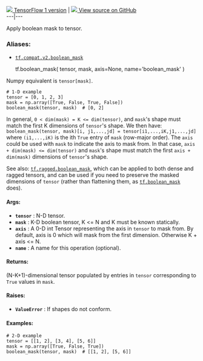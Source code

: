 [ ![](https://tensorflow.google.cn/images/tf_logo_32px.png) TensorFlow 1
version](/versions/r1.15/api_docs/python/tf/boolean_mask) |  [
![](https://tensorflow.google.cn/images/GitHub-Mark-32px.png) View source on
GitHub
](https://github.com/tensorflow/tensorflow/blob/r2.0/tensorflow/python/ops/array_ops.py#L1521-L1571)  
---|---  
  
Apply boolean mask to tensor.

### Aliases:

  * [`tf.compat.v2.boolean_mask`](/api_docs/python/tf/boolean_mask)

    
    
    tf.boolean_mask(
        tensor,
        mask,
        axis=None,
        name='boolean_mask'
    )
    

Numpy equivalent is `tensor[mask]`.

    
    
    # 1-D example
    tensor = [0, 1, 2, 3]
    mask = np.array([True, False, True, False])
    boolean_mask(tensor, mask)  # [0, 2]
    

In general, `0 < dim(mask) = K <= dim(tensor)`, and `mask`'s shape must match
the first K dimensions of `tensor`'s shape. We then have:
`boolean_mask(tensor, mask)[i, j1,...,jd] = tensor[i1,...,iK,j1,...,jd]` where
`(i1,...,iK)` is the ith `True` entry of `mask` (row-major order). The `axis`
could be used with `mask` to indicate the axis to mask from. In that case,
`axis + dim(mask) <= dim(tensor)` and `mask`'s shape must match the first
`axis + dim(mask)` dimensions of `tensor`'s shape.

See also:
[`tf.ragged.boolean_mask`](https://tensorflow.google.cn/api_docs/python/tf/ragged/boolean_mask),
which can be applied to both dense and ragged tensors, and can be used if you
need to preserve the masked dimensions of `tensor` (rather than flattening
them, as
[`tf.boolean_mask`](https://tensorflow.google.cn/api_docs/python/tf/boolean_mask)
does).

#### Args:

  * **`tensor`** : N-D tensor.
  * **`mask`** : K-D boolean tensor, K <= N and K must be known statically.
  * **`axis`** : A 0-D int Tensor representing the axis in `tensor` to mask from. By default, axis is 0 which will mask from the first dimension. Otherwise K + axis <= N.
  * **`name`** : A name for this operation (optional).

#### Returns:

(N-K+1)-dimensional tensor populated by entries in `tensor` corresponding to
`True` values in `mask`.

#### Raises:

  * **`ValueError`** : If shapes do not conform.

#### Examples:

    
    
    # 2-D example
    tensor = [[1, 2], [3, 4], [5, 6]]
    mask = np.array([True, False, True])
    boolean_mask(tensor, mask)  # [[1, 2], [5, 6]]
    


